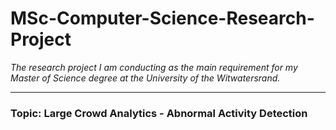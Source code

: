 # MSc-Computer-Science-Research-Project

*The research project I am conducting as the main requirement for my Master of Science degree at the University of the Witwatersrand.*

-------------------------------------------------------------------------------------------
### Topic: Large Crowd Analytics - Abnormal Activity Detection
